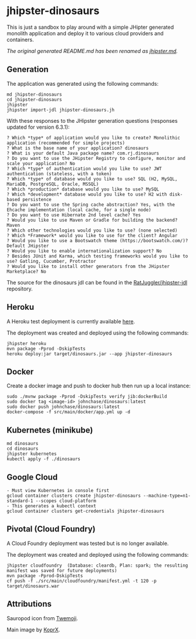 # jhipster-dinosaurs

This is just a sandbox to play around with a simple JHipter generated monolith application and deploy it to various cloud providers and containers.

_The original generated README.md has been renamed as [jhipster.md](jhipster.md)._

## Generation

The application was generated using the following commands:

    md jhipster-dinosaurs
    cd jhipster-dinosaurs
    jhipster
    jhipster import-jdl jhipster-dinosaurs.jh

With these responses to the JHipster generation questions (responses updated for version 6.3.1):

    ? Which *type* of application would you like to create? Monolithic application (recommended for simple projects)
    ? What is the base name of your application? dinosaurs
    ? What is your default Java package name? com.rj.dinosaurs
    ? Do you want to use the JHipster Registry to configure, monitor and scale your application? No
    ? Which *type* of authentication would you like to use? JWT authentication (stateless, with a token)
    ? Which *type* of database would you like to use? SQL (H2, MySQL, MariaDB, PostgreSQL, Oracle, MSSQL)
    ? Which *production* database would you like to use? MySQL
    ? Which *development* database would you like to use? H2 with disk-based persistence
    ? Do you want to use the Spring cache abstraction? Yes, with the Ehcache implementation (local cache, for a single node)
    ? Do you want to use Hibernate 2nd level cache? Yes
    ? Would you like to use Maven or Gradle for building the backend? Maven
    ? Which other technologies would you like to use? (none selected)
    ? Which *Framework* would you like to use for the client? Angular
    ? Would you like to use a Bootswatch theme (https://bootswatch.com/)? Default JHipster
    ? Would you like to enable internationalization support? No
    ? Besides JUnit and Karma, which testing frameworks would you like to use? Gatling, Cucumber, Protractor
    ? Would you like to install other generators from the JHipster Marketplace? No

The source for the dinosaurs jdl can be found in the [RatJuggler/jhipster-jdl](https://github.com/RatJuggler/jhipster-jdl) repository.

## Heroku

A Heroku test deployment is currently available [here](https://jhipster-dinosaurs.herokuapp.com/).

The deployment was created and deployed using the following commands:

    jhipster heroku
    mvn package -Pprod -DskipTests
    heroku deploy:jar target/dinosaurs.jar --app jhipster-dinosaurs

## Docker

Create a docker image and push to docker hub then run up a local instance:

    sudo ./mvnw package -Pprod -DskipTests verify jib:dockerBuild
    sudo docker tag <image-id> johnchase/dinosaurs:latest
    sudo docker push johnchase/dinosaurs:latest
    docker-compose -f src/main/docker/app.yml up -d

## Kubernetes (minikube)

    md dinosaurs
    cd dinosaurs
    jhipster kubernetes
    kubectl apply -f ./dinosaurs

## Google Cloud

    - Must view Kubernetes in console first
    gcloud container clusters create jhipster-dinosaurs --machine-type=n1-standard-1 --scopes cloud-platform
    - This generates a kubectl context
    gcloud container clusters get-credentials jhipster-dinosaurs

## Pivotal (Cloud Foundry)

A Cloud Foundry deployment was tested but is no longer available.

The deployment was created and deployed using the following commands:

    jhipster cloudfoundry  (Database: cleardb, Plan: spark; the resulting manifest was saved for future deployments)
    mvn package -Pprod-DskipTests
    cf push -f ./src/main/cloudfoundry/manifest.yml -t 120 -p target/dinosaurs.war

## Attributions

Sauropod icon from [Twemoji](https://twemoji.twitter.com/content/twemoji-twitter/en.html).

Main image by [KoprX](https://commons.wikimedia.org/wiki/User:KoprX).
